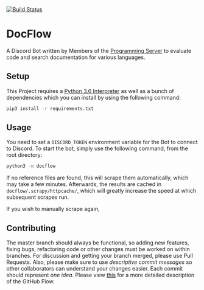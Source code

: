 [![Build Status](https://travis-ci.org/strinking/docflow.svg?branch=master)](https://travis-ci.org/strinking/docflow)
# DocFlow
A Discord Bot written by Members of the [Programming Server](https://discord.gg/010z0Kw1A9ql5c1Qe) 
to evaluate code and search documentation for various languages.

## Setup
This Project requires a [Python 3.6 Interpreter](https://www.python.org/downloads/) as well
as a bunch of dependencies which you can install by using the following command:
```bash
pip3 install -r requirements.txt
```

## Usage
You need to set a `DISCORD_TOKEN` environment variable for the Bot to connect to Discord. 
To start the bot, simply use the following command, from the root directory:

```bash
python3 -m docflow
```

If no reference files are found, this will scrape them automatically, which may
take a few minutes. Afterwards, the results are cached in `docflow/.scrapy/httpcache/`,
which will greatly increase the speed at which subsequent scrapes run.

If you wish to manually scrape again,

## Contributing
The master branch should always be functional, so adding new features, fixing bugs,
refactoring code or other changes must be worked on within branches. 
For discussion and getting your branch merged, please use Pull Requests. 
Also, please make sure to use *descriptive commit messages* so other collaborators
can understand your changes easier. Each commit should represent *one idea*. 
Please view [this](https://guides.github.com/introduction/flow/) for a more 
detailed description of the GitHub Flow.
